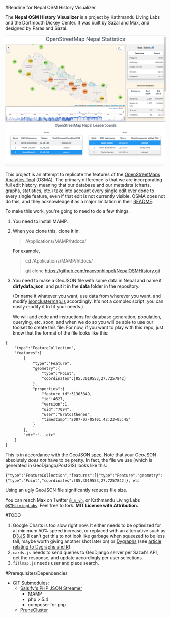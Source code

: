 #Readme for Nepal OSM History Visualizer

The **Nepal OSM History Visualizer** is a project by Kathmandu Living Labs and the Dartmouth Dickey Center.  It was built by Sazal and Max, and designed by Paras and Sazal.

![](documentation/nepalstatskllosm.png)

This project is an attempt to replicate the features of the [OpenStreetMaps Analytics Tool](http://osm-analytics.org) (OSMA).  The primary difference is that we are incorporating full edit history, meaning that our database and our metadata (charts, graphs, statistics, etc.) take into account every single edit ever done to every single feature, even if that edit is not currently visible.  OSMA does not do this, and they acknowledge it as a major limitation in their [README](https://github.com/hotosm/osm-analytics).

To make this work, you're going to need to do a few things.

1.  You need to install MAMP.
2.  When you clone this, clone it in:

	> /Applications/MAMP/htdocs/

	For example,

	> cd /Applications/MAMP/htdocs/
	> 
	> git clone https://github.com/maxvonhippel/NepalOSMHistory.git

3.  You need to make a GeoJSON file with some data in Nepal and name it **dirtydata.json**, and put it in the **data** folder in the repository.  

	(Or name it whatever you want, use data from wherever you want, and modify [jsonclustermap.js](https://github.com/maxvonhippel/NepalOSMHistory/blob/master/js/jsonclustermap.js) accordingly.  It's not a complex script, you can easily modify it to fit your needs.)  

	We will add code and instructions for database generation, population, querying, etc. soon, and when we do so you will be able to use our toolset to create this file.  For now, if you want to play with this repo, just know that the format of the file looks like this:

```GEOJSON
{
	"type":"FeatureCollection",
	"features":[
		{
			"type":"Feature",
			"geometry":{
				"type":"Point",
				"coordinates":[85.3019553,27.7257842]
			},
			"properties":{
				"feature_id":31303849,
				"id":4627,
				"version":1,
				"uid":"7094",
				"user":"Eratosthenes",
				"timestamp":"2007-07-05T01:42:23+05:45"
			}
		},
		"etc":"...etc"
	]
}

```
This is in accordance with the GeoJSON [spec](http://geojson.org/geojson-spec.html).  Note that your GeoJSON absolutely *does not* have to be pretty.  In fact, the file we use (which is generated in GeoDjango/PostGIS) looks like this:

```GEOJSON
{"type":"FeatureCollection","features":[{"type":"Feature","geometry":{"type":"Point","coordinates":[85.3019553,27.7257842]}, etc

```
Using an ugly GeoJSON file significantly reduces file size.

You can reach Max on Twitter [`@_m_vh`](https://twitter.com/_m_vh), or Kathmandu Living Labs [`@KTMLivingLabs`](https://twitter.com/KTMLivingLabs).  Feel free to fork.  **MIT License with Attribution.**

#TODO

1. Google Charts is too slow right now.  It either needs to be optimized for at minimum 50% speed increase, or replaced with an alternative such as [D3.JS](http://bl.ocks.org/mbostock/34f08d5e11952a80609169b7917d4172) (I can't get this to not look like garbage when squeezed to be less tall, maybe worth giving another shot later on) or [Dygraphs](http://dygraphs.com/tests/range-selector.html) (see [article relating to Dygraphs and R](https://rstudio.github.io/dygraphs/gallery-range-selector.html)).
2. `cards.js` needs to send queries to GeoDjango server per Sazal's API, get the response, and update accordingly per user selections.
2. `fillmap.js` needs user and place search.


#Prerequisites/Dependencies

* GIT Submodules:
	* [Salsify's PHP JSON Streamer](https://github.com/salsify/jsonstreamingparser)
		* MAMP	
		* php > 5.4
		* composer for php 	
	* [PruneCluster](https://github.com/SINTEF-9012/PruneCluster)